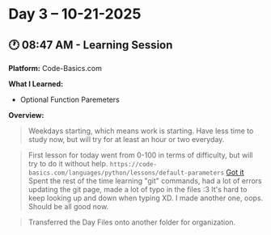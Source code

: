 # Day 3 – 10-21-2025

## 🕐 08:47 AM - Learning Session
**Platform:** Code-Basics.com

**What I Learned:**
- Optional Function Paremeters

**Overview:**
> Weekdays starting, which means work is starting. Have less time to study now, but will try for at least an hour or two everyday.

> First lesson for today went from 0-100 in terms of difficulty, but will try to do it without help. `https://code-basics.com/languages/python/lessons/default-parameters` [Got it](./CodeBasics%20Tests/default_parameters.py) Spent the rest of the time learning "git" commands, had a lot of errors updating the git page, made a lot of typo in the files :3 It's hard to keep looking up and down when typing XD. I made another one, oops. Should be all good now.

> Transferred the Day Files onto another folder for organization.